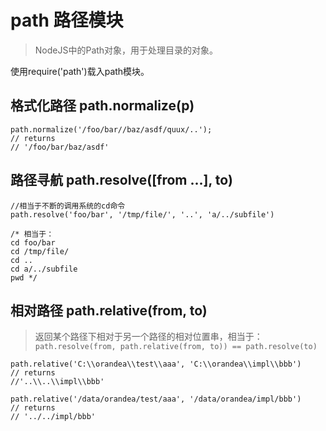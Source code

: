 # path 路径模块

> NodeJS中的Path对象，用于处理目录的对象。

使用require('path')载入path模块。


## 格式化路径  path.normalize(p)

    path.normalize('/foo/bar//baz/asdf/quux/..');
    // returns
    // '/foo/bar/baz/asdf'


## 路径寻航 path.resolve([from ...], to)

    //相当于不断的调用系统的cd命令
    path.resolve('foo/bar', '/tmp/file/', '..', 'a/../subfile')
    
    /* 相当于：
    cd foo/bar
    cd /tmp/file/
    cd ..
    cd a/../subfile
    pwd */

## 相对路径 path.relative(from, to)

> 返回某个路径下相对于另一个路径的相对位置串，相当于：`path.resolve(from, path.relative(from, to)) == path.resolve(to)`

    path.relative('C:\\orandea\\test\\aaa', 'C:\\orandea\\impl\\bbb')
    // returns
    //'..\\..\\impl\\bbb'
    
    path.relative('/data/orandea/test/aaa', '/data/orandea/impl/bbb')
    // returns
    // '../../impl/bbb'
